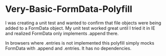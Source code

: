 # Very-Basic-FormData-Polyfill
I was creating a unit test and wanted to confirm that file objects were being added to a FormData object.  My unit test worked great until I tried it in IE and realized FormData only implements .append there.

In browsers where .entries is not implemented this polyfill simply mocks FormData with .append and .entries.  It has no dependencies.
